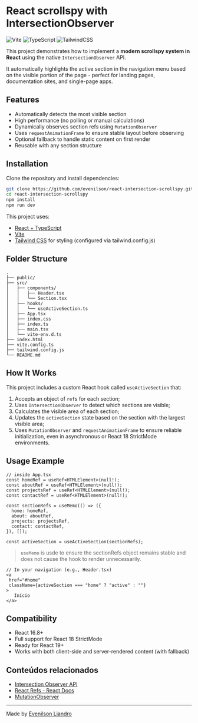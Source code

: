 # React scrollspy with IntersectionObserver
![Vite](https://img.shields.io/badge/built%20with-vite-blueviolet?logo=vite)
![TypeScript](https://img.shields.io/badge/language-typescript-blue?logo=typescript)
![TailwindCSS](https://img.shields.io/badge/styling-tailwindcss-38bdf8?logo=tailwindcss)

This project demonstrates how to implement a **modern scrollspy system in React** using the native `IntersectionObserver` API.

It automatically highlights the active section in the navigation menu based on the visible portion of the page - perfect for landing pages, documentation sites, and single-page apps.

## Features
- Automatically detects the most visible section
- High performance (no polling or manual calculations)
- Dynamically observes section refs using `MutationObserver`
- Uses `requestAnimationFrame` to ensure stable layout before observing
- Optional fallback to handle static content on first render
- Reusable with any section structure

## Installation
Clone the repository and install dependencies:
```bash
git clone https://github.com/evenilson/react-intersection-scrollspy.git
cd react-intersection-scrollspy
npm install
npm run dev
```

This project uses:
- [React + TypeScript](https://react.dev/)
- [Vite](https://vite.dev/) 
- [Tailwind CSS](https://tailwindcss.com/) for styling (configured via tailwind.config.js)

## Folder Structure
```text
.
├── public/
├── src/
│   ├── components/
│   │   ├── Header.tsx
│   │   └── Section.tsx
│   ├── hooks/
│   │   └── useActiveSection.ts
│   ├── App.tsx
│   ├── index.css
│   ├── index.ts
│   ├── main.tsx
│   └── vite-env.d.ts
├── index.html
├── vite.config.ts
├── tailwind.config.js
└── README.md

```

## How It Works
This project includes a custom React hook called `useActiveSection` that:
1. Accepts an object of `ref`s for each section;
2. Uses `IntersectionObserver` to detect which sections are visible;
3. Calculates the visible area of each section;
4. Updates the `activeSection` state based on the section with the largest visible area;
5. Uses `MutationObserver` and `requestAnimationFrame` to ensure reliable initialization, even in asynchronous or React 18 StrictMode environments.

## Usage Example
```tsx
// inside App.tsx
const homeRef = useRef<HTMLElement>(null!);
const aboutRef = useRef<HTMLElement>(null!);
const projectsRef = useRef<HTMLElement>(null!);
const contactRef = useRef<HTMLElement>(null!);

const sectionRefs = useMemo(() => ({
  home: homeRef,
  about: aboutRef,
  projects: projectsRef,
  contact: contactRef,
}), []);

const activeSection = useActiveSection(sectionRefs);
```
> `useMemo` is usde to ensure the sectionRefs object remains stable and does not cause the hook to render unnecessarily.

```tsx
// In your navigation (e.g., Header.tsx)
<a
 href="#home"
 className={activeSection === "home" ? "active" : ""}
>
   Início
</a>
```

## Compatibility
- React 16.8+
- Full support for React 18 StrictMode
- Ready for React 19+
- Works with both client-side and server-rendered content (with fallback)



## Conteúdos relacionados
- [Intersection Observer API](https://developer.mozilla.org/en-US/docs/Web/API/Intersection_Observer_API)
- [React Refs - React Docs](https://legacy.reactjs.org/docs/refs-and-the-dom.html)
- [MutationObserver](https://developer.mozilla.org/en-US/docs/Web/API/MutationObserver)

---
Made by [Evenilson Liandro](https://github.com/evenilson)